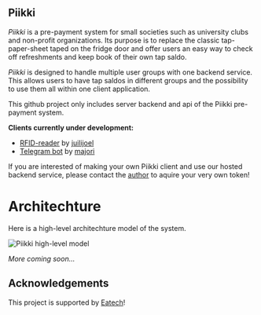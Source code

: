 ## Piikki

_Piikki_ is a pre-payment system for small societies such as university clubs and non-profit organizations. Its purpose is to replace the classic tap-paper-sheet taped on the fridge door and offer users an easy way to check off refreshments and keep book of their own tap saldo.

_Piikki_ is designed to handle multiple user groups with one backend service. This allows users to have tap saldos in different groups and the possibility to use them all within one client application.

This github project only includes server backend and api of the Piikki pre-payment system.

**Clients currently under development:**
- [RFID-reader](https://github.com/juilijoel/piikki-client-rfid) by [juilijoel](https://github.com/juilijoel)
- [Telegram bot](https://github.com/majori/piikki-client-tg) by [majori](https://github.com/majori)

If you are interested of making your own Piikki client and use our hosted backend service, please contact the [author](https://github.com/majori) to aquire your very own token!

# Architechture

Here is a high-level architechture model of the system.

![Piikki high-level model](https://raw.githubusercontent.com/majori/piikki/development/doc/high-level.png)

_More coming soon..._

## Acknowledgements
This project is supported by [Eatech](https://www.eatech.fi/)!

